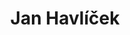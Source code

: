 ---
template: team-member
title: Jan Havlíček
firstName: Jan
lastName: Havlíček
slug: /jan-havlivek
order: 1
category: external
description: Research and Development 
featuredImage: /assets/members/team-member-default.jpg
language: en
---